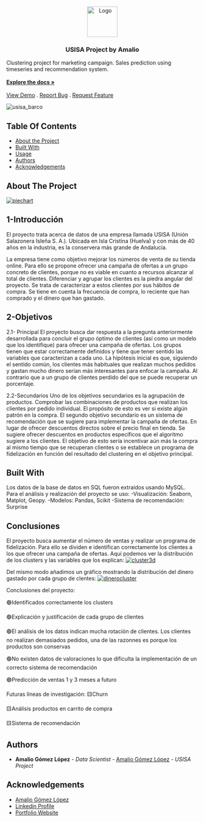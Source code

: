 <br/>
<p align="center">
  <a href="https://github.com/amaliogomezlopez/USISA Project">
    <img src="https://www.usisa.com/wp-content/themes/usisa_theme/images/logo-usisa.svg" alt="Logo" width="80" height="80">
  </a>

  <h3 align="center">USISA Project by Amalio</h3>
    Clustering project for marketing campaign. Sales prediction using timeseries and recommendation system.
    <br/>
    <br/>
    <a href="https://github.com/amaliogomezlopez/USISA Project"><strong>Explore the docs »</strong></a>
    <br/>
    <br/>
    <a href="https://github.com/amaliogomezlopez/USISA Project">View Demo</a>
    .
    <a href="https://github.com/amaliogomezlopez/USISA Project/issues">Report Bug</a>
    .
    <a href="https://github.com/amaliogomezlopez/USISA Project/issues">Request Feature</a>
  </p>
</p>

![usisa_barco](https://github.com/AndresMembrillo/proyecto-usisa/assets/145653361/d019eb2f-299d-4f14-b5c2-a1bae1c6bb58)

## Table Of Contents

* [About the Project](#about-the-project)
* [Built With](#built-with)
* [Usage](#usage)
* [Authors](#authors)
* [Acknowledgements](#acknowledgements)

## About The Project

<a href="https://ibb.co/Wzqmvyy"><img src="https://i.ibb.co/xgPxqjj/piechart.png" alt="piechart" border="0"></a>

## 1-Introducción
El proyecto trata acerca de datos de una empresa llamada USISA (Unión Salazonera Isleña
S. A.). Ubicada en Isla Cristina (Huelva) y con más de 40 años en la industria, es la
conservera más grande de Andalucía.

La empresa tiene como objetivo mejorar los números de venta de su tienda online. Para ello
se propone ofrecer una campaña de ofertas a un grupo concreto de clientes, porque no es
viable en cuanto a recursos alcanzar al total de clientes.
Diferenciar y agrupar los clientes es la piedra angular del proyecto. Se trata de caracterizar
a estos clientes por sus hábitos de compra. Se tiene en cuenta la frecuencia de compra, lo
reciente que han comprado y el dinero que han gastado.

## 2-Objetivos
2.1- Principal
El proyecto busca dar respuesta a la pregunta anteriormente desarrollada para concluir el
grupo óptimo de clientes (así como un modelo que los identifique) para ofrecer una
campaña de ofertas. Los grupos tienen que estar correctamente definidos y tiene que tener
sentido las variables que caracterizan a cada uno.
La hipótesis inicial es que, siguiendo el sentido común, los clientes más habituales que
realizan muchos pedidos y gastan mucho dinero serían más interesantes para enfocar la
campaña. Al contrario que a un grupo de clientes perdido del que se puede recuperar un
porcentaje.

2.2-Secundarios
Uno de los objetivos secundarios es la agrupación de productos. Comprobar las
combinaciones de productos que realizan los clientes por pedido individual. El propósito de
esto es ver si existe algún patrón en la compra.
El segundo objetivo secundario es un sistema de recomendación que se sugiere para
implementar la campaña de ofertas. En lugar de ofrecer descuentos directos sobre el precio
final en tienda. Se sugiere ofrecer descuentos en productos específicos que el algoritmo
sugiere a los clientes. El objetivo de esto sería incentivar aún más la compra al mismo
tiempo que se recuperan clientes o se establece un programa de fidelización en función del
resultado del clustering en el objetivo principal.

## Built With

Los datos de la base de datos en SQL fueron extraídos usando MySQL. Para el análisis y realización del proyecto se uso:
-Visualización: Seaborn, Matplot, Geopy.
-Modelos: Pandas, Scikit
-Sistema de recomendación: Surprise

## Conclusiones

El proyecto busca aumentar el número de ventas y realizar un programa de fidelización. Para ello se dividen e identifican correctamente los clientes a los que ofrecer una campaña de ofertas.
Aquí podemos ver la distribución de los clusters y las variables que los explican:
<a href="https://imgbb.com/"><img src="https://i.ibb.co/X8xF6Ym/cluster3d.png" alt="cluster3d" border="0"></a>

Del mismo modo añadimos un gráfico mostrando la distribución del dinero gastado por cada grupo de clentes:
<a href="https://ibb.co/vHNf1GK"><img src="https://i.ibb.co/bP4Y1Z8/dinerocluster.png" alt="dinerocluster" border="0"></a>

Conclusiones del proyecto:

🟢Identificados correctamente los clusters

🟢Explicación y justificación de cada grupo de clientes

🟢El análisis de los datos indican mucha rotación de clientes. Los clientes no realizan demasiados pedidos, una de las razonnes es porque los productos son conservas

🟢No existen datos de valoraciones lo que dificulta la implementación de un correcto sistema de recomendación

🟢Predicción de ventas 1 y 3 meses a futuro

Futuras líneas de investigación:
🟨Churn

🟨Análisis productos en carrito de compra

🟨Sistema de recomendación

## Authors

* **Amalio Gómez López** - *Data Scientist* - [Amalio Gómez López](https://github.com/amaliogomezlopez/) - *USISA Project*

## Acknowledgements

* [Amalio Gómez López](https://github.com/amaliogomezlopez/)
* [Linkedin Profile](https://www.linkedin.com/in/amaliogomezlopez/)
* [Portfolio Website](https://amaliogomezlopez.com/)

